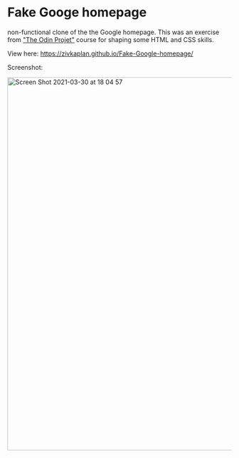 # Fake Googe homepage

non-functional clone of the the Google homepage.
This was an exercise from ["The Odin Projet"](https://www.theodinproject.com/paths/foundations/courses/foundations/lessons/html-css) course for shaping some HTML and CSS skills.

View here: https://zivkaplan.github.io/Fake-Google-homepage/

Screenshot: 

<img width="838" alt="Screen Shot 2021-03-30 at 18 04 57" src="https://user-images.githubusercontent.com/80772683/113011579-99615180-9182-11eb-800b-ae6073971a3d.png">

